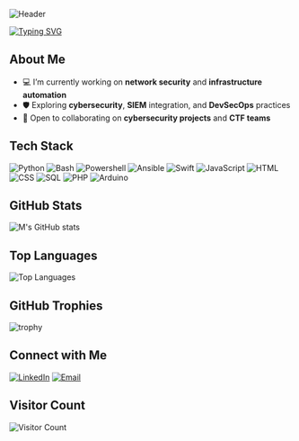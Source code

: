 ![Header](https://capsule-render.vercel.app/api?type=waving&color=gradient&height=200&section=header&text=Welcome%20to%20my%20page%20!&fontSize=45&fontAlignY=40&animation=fadeIn)

[![Typing SVG](https://readme-typing-svg.herokuapp.com?color=1bd127&lines=└─$+Cybersecurity+Enthusiast;└─$+Ethical+Hacking+%26+Blue+Team;└─$+Network+%26+Systems+Admin;└─$+Root-Me+Active+Member;└─$+SC-900+%7C+CSNA+Certified;└─$+Future+Cyber+Engineer;└─$+Entrepreneur+Mindset)](https://git.io/typing-svg)
## About Me

- 💻 I’m currently working on **network security** and **infrastructure automation**
- 🛡️ Exploring **cybersecurity**, **SIEM** integration, and **DevSecOps** practices  
- 👯 Open to collaborating on **cybersecurity projects** and **CTF teams**

## Tech Stack

![Python](https://img.shields.io/badge/Python-376f9f?style=for-the-badge&logo=python&logoColor=white)
![Bash](https://img.shields.io/badge/Bash/Shell-grey?style=for-the-badge&logo=gnubash&logoColor=white)
![Powershell](https://img.shields.io/badge/Powershell-00599C?style=for-the-badge&logo=gnometerminal&logoColor=white)
![Ansible](https://img.shields.io/badge/Ansible-d61f00?style=for-the-badge&logo=ansible&logoColor=white)
![Swift](https://img.shields.io/badge/Swift-ff6d01?style=for-the-badge&logo=swift&logoColor=white)
![JavaScript](https://img.shields.io/badge/JavaScript-f7df1c?style=for-the-badge&logo=javascript&logoColor=black)
![HTML](https://img.shields.io/badge/HTML5-E34F26?style=for-the-badge&logo=html5&logoColor=white)
![CSS](https://img.shields.io/badge/CSS3-2eabe2?style=for-the-badge&logo=css3&logoColor=white)
![SQL](https://img.shields.io/badge/SQL-01638e?style=for-the-badge&logo=mysql&logoColor=white)
![PHP](https://img.shields.io/badge/PHP-777BB4?style=for-the-badge&logo=php&logoColor=white)
![Arduino](https://img.shields.io/badge/Arduino-049ba1?style=for-the-badge&logo=arduino&logoColor=white)

## GitHub Stats

![M's GitHub stats](https://github-readme-stats.vercel.app/api?username=Maxime-Brodin&show_icons=true&theme=radical)

## Top Languages

![Top Languages](https://github-readme-stats.vercel.app/api/top-langs/?username=Maxime-Brodin&layout=compact&theme=radical)

## GitHub Trophies

![trophy](https://github-profile-trophy.vercel.app/?username=maxime-brodin&theme=light)

## Connect with Me

[![LinkedIn](https://img.shields.io/badge/-LinkedIn-blue?style=flat&logo=linkedin)](https://www.linkedin.com/in/maxime-brodin)
[![Email](https://img.shields.io/badge/-Email-red?style=flat&logo=gmail)](mailto:mbrodin.pro@gmail.com)

## Visitor Count

![Visitor Count](https://visitor-badge.laobi.icu/badge?page_id=Maxime-Brodin.Maxime-Brodin)